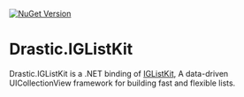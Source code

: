 [![NuGet Version](https://img.shields.io/nuget/v/Drastic.IGListKit.svg)](https://www.nuget.org/packages/Drastic.IGListKit/)

# Drastic.IGListKit

Drastic.IGListKit is a .NET binding of [IGListKit](https://github.com/Instagram/IGListKit), A data-driven UICollectionView framework for building fast and flexible lists.